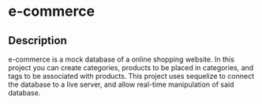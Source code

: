 # e-commerce

## Description
e-commerce is a mock database of a online shopping website. In this project you can create categories, products to be placed in categories, and tags to be associated with
products. This project uses sequelize to connect the database to a live server, and allow real-time manipulation of said database. 